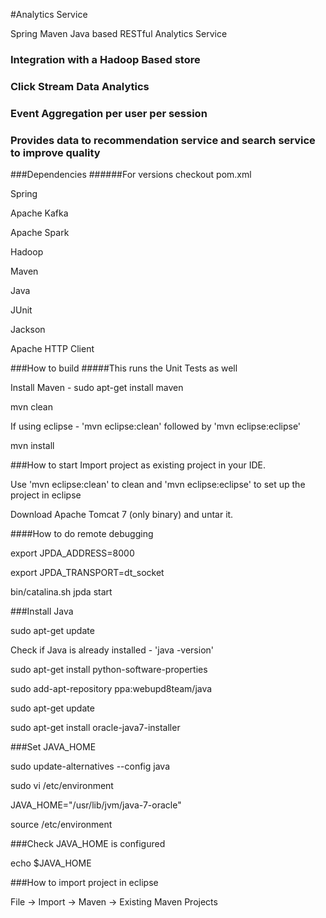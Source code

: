 #Analytics Service

Spring Maven Java based RESTful Analytics Service

### Integration with a Hadoop Based store 

### Click Stream Data Analytics

### Event Aggregation per user per session

### Provides data to recommendation service and search service to improve quality

###Dependencies
######For versions checkout pom.xml

Spring 

Apache Kafka

Apache Spark

Hadoop

Maven

Java

JUnit

Jackson

Apache HTTP Client




###How to build
#####This runs the Unit Tests as well

Install Maven - sudo apt-get install maven

mvn clean

If using eclipse - 'mvn eclipse:clean' followed by 'mvn eclipse:eclipse'

mvn install

###How to start 
Import project as existing project in your IDE.

Use 'mvn eclipse:clean' to clean and 'mvn eclipse:eclipse' to set up the project in eclipse

Download Apache Tomcat 7 (only binary) and untar it.


####How to do remote debugging

export JPDA_ADDRESS=8000 

export JPDA_TRANSPORT=dt_socket 

bin/catalina.sh jpda start


###Install Java

sudo apt-get update

Check if Java is already installed  - 'java -version'

sudo apt-get install python-software-properties

sudo add-apt-repository ppa:webupd8team/java

sudo apt-get update

sudo apt-get install oracle-java7-installer


###Set JAVA_HOME

sudo update-alternatives --config java

sudo vi /etc/environment

JAVA_HOME="/usr/lib/jvm/java-7-oracle"

source /etc/environment

###Check JAVA_HOME is configured

echo $JAVA_HOME


###How to import project in eclipse

File -> Import -> Maven -> Existing Maven Projects





